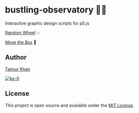 # bustling-observatory :man_shrugging:
Interactive graphic design scripts for p5.js

[Random Wheel](https://editor.p5js.org/thisistaimur/sketches/o9fedpdVM) :boom:

[Move the Box](https://editor.p5js.org/thisistaimur/sketches/tzXwtpH-M) :speech_balloon:	
 
## Author

[Taimur Khan](thisistaimur.me)

[![ko-fi](https://www.ko-fi.com/img/githubbutton_sm.svg)](https://ko-fi.com/D1D019OYD)

## License
This project is open source and available under the [MIT License](https://github.com/thisistaimur/bustling-observatory/blob/master/LICENSE).
